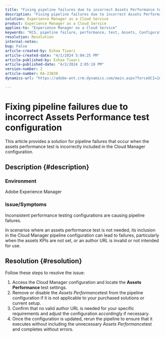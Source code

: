 ```yaml
---
title: "Fixing pipeline failures due to incorrect Assets Performance test configuration"
description: "Fixing pipeline failures due to incorrect Assets Performance test configuration."
solution: Experience Manager as a Cloud Service
product: Experience Manager as a Cloud Service
applies-to: "Experience Manager as a Cloud Service"
keywords: "KCS, pipeline failure, performance, test, Assets, Configuration, KPIs, URL, Assets Performance test"
resolution: Resolution
internal-notes: 
bug: False
article-created-by: Eshaa Tiwari
article-created-date: "4/1/2024 5:04:25 PM"
article-published-by: Eshaa Tiwari
article-published-date: "4/2/2024 2:05:18 PM"
version-number: 2
article-number: KA-23839
dynamics-url: "https://adobe-ent.crm.dynamics.com/main.aspx?forceUCI=1&pagetype=entityrecord&etn=knowledgearticle&id=573e8ae0-49f0-ee11-904c-6045bd006b3d"

---
```

# Fixing pipeline failures due to incorrect Assets Performance test configuration


This article provides a solution for pipeline failures that occur when the assets performance test is incorrectly included in the Cloud Manager configuration.

## Description {#description}


### Environment

Adobe Experience Manager

### Issue/Symptoms

Inconsistent performance testing configurations are causing pipeline failures.

In scenarios where an assets performance test is not needed, its inclusion in the Cloud Manager pipeline configuration can lead to failures, particularly when the assets KPIs are not set, or an author URL is invalid or not intended for use.


## Resolution {#resolution}


Follow these steps to resolve the issue:

1. Access the Cloud Manager configuration and locate the <b>Assets Performance </b>test settings.
2. Remove or disable the *Assets Performance*test from the pipeline configuration if it is not applicable to your purchased solutions or current setup.
3. Confirm that no valid author URL is needed for your specific requirements and adjust the configuration accordingly if necessary.
4. Once the configuration is updated, rerun the pipeline to ensure that it executes without including the unnecessary *Assets Performance*test and completes without errors.


